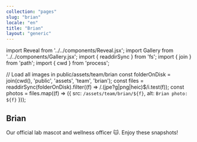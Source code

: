 ```yaml
---
collection: "pages"
slug: "brian"
locale: "en"
title: "Brian"
layout: "generic"
---
```


import Reveal from '../../components/Reveal.jsx';
import Gallery from '../../components/Gallery.jsx';
import { readdirSync } from 'fs';
import { join } from 'path';
import { cwd } from 'process';

// Load all images in public/assets/team/brian
const folderOnDisk = join(cwd(), 'public', 'assets', 'team', 'brian');
const files = readdirSync(folderOnDisk).filter((f) => /\.(jpe?g|png|heic)$/i.test(f));
const photos = files.map((f) => ({ src: `/assets/team/brian/${f}`, alt: `Brian photo: ${f}` }));

<Reveal client:load>
  <section class="py-20 text-center">
    <h1 class="text-5xl font-bold">Brian</h1>
    <p class="mt-4 mx-auto max-w-2xl">
      Our official lab mascot and wellness officer 🐱. Enjoy these snapshots!
    </p>
    <Gallery slides={photos} client:load />
  </section>
</Reveal>